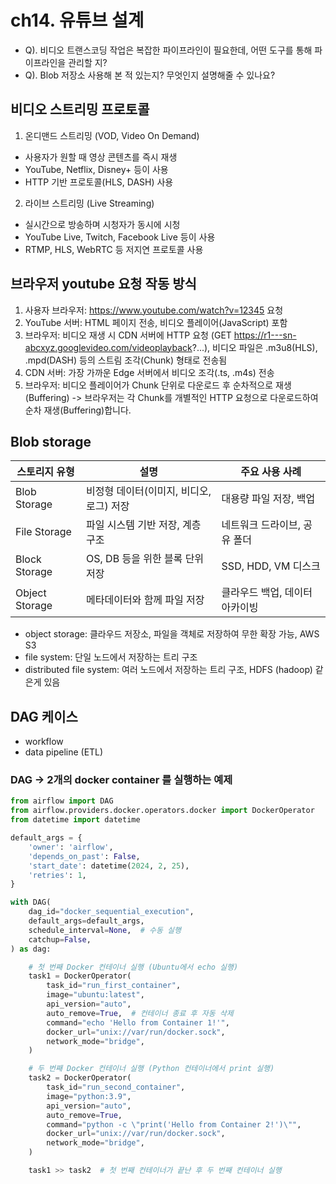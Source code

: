 # ch14. 유튜브 설계

- Q). 비디오 트랜스코딩 작업은 복잡한 파이프라인이 필요한데, 어떤 도구를 통해 파이프라인을 관리할 지?
- Q). Blob 저장소 사용해 본 적 있는지? 무엇인지 설명해줄 수 있나요?

## 비디오 스트리밍 프로토콜
1) 온디맨드 스트리밍 (VOD, Video On Demand)
- 사용자가 원할 때 영상 콘텐츠를 즉시 재생
- YouTube, Netflix, Disney+ 등이 사용
- HTTP 기반 프로토콜(HLS, DASH) 사용
2) 라이브 스트리밍 (Live Streaming)
- 실시간으로 방송하며 시청자가 동시에 시청
- YouTube Live, Twitch, Facebook Live 등이 사용
- RTMP, HLS, WebRTC 등 저지연 프로토콜 사용

## 브라우저 youtube 요청 작동 방식
1. 사용자 브라우저: https://www.youtube.com/watch?v=12345 요청
2. YouTube 서버: HTML 페이지 전송, 비디오 플레이어(JavaScript) 포함
3. 브라우저: 비디오 재생 시 CDN 서버에 HTTP 요청 (GET https://r1---sn-abcxyz.googlevideo.com/videoplayback?...), 비디오 파일은 .m3u8(HLS), .mpd(DASH) 등의 스트림 조각(Chunk) 형태로 전송됨
4. CDN 서버: 가장 가까운 Edge 서버에서 비디오 조각(.ts, .m4s) 전송
5. 브라우저: 비디오 플레이어가 Chunk 단위로 다운로드 후 순차적으로 재생(Buffering)
-> 브라우저는 각 Chunk를 개별적인 HTTP 요청으로 다운로드하여 순차 재생(Buffering)합니다.

## Blob storage
| **스토리지 유형** | **설명** | **주요 사용 사례** |
|------------------|---------|-------------------|
| Blob Storage | 비정형 데이터(이미지, 비디오, 로그) 저장 | 대용량 파일 저장, 백업 |
| File Storage | 파일 시스템 기반 저장, 계층 구조 | 네트워크 드라이브, 공유 폴더 |
| Block Storage | OS, DB 등을 위한 블록 단위 저장 | SSD, HDD, VM 디스크 |
| Object Storage | 메타데이터와 함께 파일 저장 | 클라우드 백업, 데이터 아카이빙 |

- object storage: 클라우드 저장소, 파일을 객체로 저장하여 무한 확장 가능, AWS S3
- file system: 단일 노드에서 저장하는 트리 구조
- distributed file system: 여러 노드에서 저장하는 트리 구조, HDFS (hadoop) 같은게 있음

## DAG 케이스
- workflow 
- data pipeline (ETL)

### DAG -> 2개의 docker container 를 실행하는 예제
```python
from airflow import DAG
from airflow.providers.docker.operators.docker import DockerOperator
from datetime import datetime

default_args = {
    'owner': 'airflow',
    'depends_on_past': False,
    'start_date': datetime(2024, 2, 25),
    'retries': 1,
}

with DAG(
    dag_id="docker_sequential_execution",
    default_args=default_args,
    schedule_interval=None,  # 수동 실행
    catchup=False,
) as dag:

    # 첫 번째 Docker 컨테이너 실행 (Ubuntu에서 echo 실행)
    task1 = DockerOperator(
        task_id="run_first_container",
        image="ubuntu:latest",
        api_version="auto",
        auto_remove=True,  # 컨테이너 종료 후 자동 삭제
        command="echo 'Hello from Container 1!'",
        docker_url="unix://var/run/docker.sock",
        network_mode="bridge",
    )

    # 두 번째 Docker 컨테이너 실행 (Python 컨테이너에서 print 실행)
    task2 = DockerOperator(
        task_id="run_second_container",
        image="python:3.9",
        api_version="auto",
        auto_remove=True,
        command="python -c \"print('Hello from Container 2!')\"",
        docker_url="unix://var/run/docker.sock",
        network_mode="bridge",
    )

    task1 >> task2  # 첫 번째 컨테이너가 끝난 후 두 번째 컨테이너 실행

```
